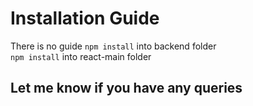# Installation Guide
There is no guide 
`npm install` into backend folder<br>
`npm install` into react-main folder<br>

## Let me know if you have any queries